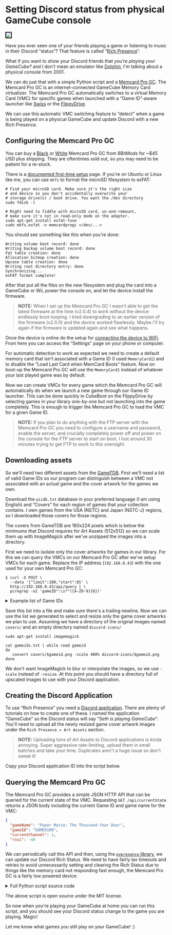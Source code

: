 # Setting Discord status from physical GameCube console

<img style="border: 2px black solid; max-width: 100%" src="https://storage.googleapis.com/sethmlarson-dev-static-assets/GC-to-Discord.jpeg"/>

Have you ever seen one of your friends playing
a game or listening to music in their Discord “status”? That feature is
called “[Rich Presence](https://discord.com/developers/docs/rich-presence/overview)”.

What if you want to show your Discord friends that *you're playing
your GameCube?* and I don't mean an emulator like [Dolphin](https://dolphin-emu.org/), I'm talking
about a physical console from 2001.

We can do just that with a simple Python script and a [Memcard Pro GC](https://www.8bitmods.wiki/memcard-pro-gc).
The Memcard Pro GC is an internet-connected GameCube Memory Card virtualizer. The Memcard Pro GC automatically switches
to a virtual Memory Card (VMC) for specific games when launched with
a <nobr>“Game ID”-aware</nobr> launcher like [Swiss](https://www.gc-forever.com/wiki/index.php?title=Swiss)
or the [FlippyDrive](https://www.gc-forever.com/wiki/index.php?title=FlippyDrive).

We can use this automatic VMC switching feature to “detect” when a game is being played
on a physical GameCube and update Discord with a new Rich Presence.

## Configuring the Memcard Pro GC

You can buy a [Black](https://8bitmods.com/memcard-pro-gc-for-gamecube-smoke-black/) or [White](https://8bitmods.com/memcard-pro-gc-for-gamecube-frost-white/)
Memcard Pro GC from 8BitMods for ~$45 USD plus shipping. They are oftentimes sold out, so you may need to be patient for a re-stock.

There is a [documented first-time setup](https://www.8bitmods.wiki/-O30-first-time-setup) page. If you're on
Ubuntu or Linux like me, you can use `mkfs` to format the microSD filesystem to exFAT:

```shell
# Find your microSD card. Make sure it's the right size
# and device so you don't accidentally overwrite your
# storage drive(s) / boot drive. You want the /dev directory
sudo fdisk -l

# Might need to fiddle with microSD card, un-and-remount,
# make sure it's not in read-only mode on the adapter.
sudo apt-get install exfat-fuse
sudo mkfs.exfat -n memcardprogc </dev/...>
```

You should see something like this when you're done:

```shell
Writing volume boot record: done
Writing backup volume boot record: done
Fat table creation: done
Allocation bitmap creation: done
Upcase table creation: done
Writing root directory entry: done
Synchronizing...
exFAT format complete!
```

After that put all the files on the new filesystem and plug the card
into a GameCube or Wii, power the console on, and let the device install the firmware.

> **NOTE:** When I set up the Memcard Pro GC I wasn't able to get the latest firmware at the time (v2.0.4) to work without
> the device endlessly boot-looping. I tried downgrading to an earlier version of the firmware (v2.0.0)
> and the device worked flawlessly. Maybe I'll try again if the firmware is updated again and see what happens.

Once the device is online do the setup for [connecting the device to WiFi](https://www.8bitmods.wiki/q4at-wireless-features).
From here you can access the “Settings” page on your phone or computer.

For automatic detection to work as expected we need to create a default
memory card that isn't associated with a Game ID (I used `MemoryCard1`) and to disable
the “Load Last Card when MemCard Boots” feature. Now on boot-up the Memcard Pro GC will
use the `MemoryCard1`
instead of whatever your last played game was by default.

Now we can create VMCs for every game which the Memcard Pro GC will automatically
do when we launch a new game through our Game ID launcher. This can be done
quickly in CubeBoot on the FlippyDrive by selecting games in your library one-by-one
but not launching into the game completely. This is enough to trigger the Memcard Pro GC
to load the VMC for a given Game ID.

> **NOTE:** If you plan to do anything with the FTP server with the Memcard Pro GC
> you need to configure a username and password, enable the server, and crucially
> completely power off and power on the console for the FTP server to start on boot.
> I lost around 30 minutes trying to get FTP to work to this oversight.

## Downloading assets

So we'll need two different assets from the [GameTDB](https://www.gametdb.com/).
First we'll need a list of valid Game IDs so our program can distinguish
between a VMC not associated with an actual game and the cover artwork
for the games we own.

Download the `wiidb.txt` database in your preferred language (I am using English)
and “Covers” for each region of games that your collection contains.
I own games from the USA (NSTC) and Japan (NSTC-J) regions, so I downloaded those
covers for those regions.

The covers from GameTDB are 160x224 pixels which is below the minimums
that Discord requires for Art Assets (512x512) so we can scale them up
with ImageMagick after we've unzipped the images into a directory.

First we need to isolate only the cover artworks for games in our library.
For this we can query the VMCs on our Memcard Pro GC after we've setup
VMCs for each game. Replace the IP address (`192.168.0.43`) with the one used for your own Memcard Pro GC:

```shell
$ curl -X POST \
  --data '{"limit":100,"start":0}' \
  http://192.168.0.43/api/query | \
  pcregrep -o1 'gameID":\s*"([A-Z0-9]{6})'
```

<details>
<summary>Example list of Game IDs</summary>
<pre><code>GPVE01
GC6E01
G8MJ01
G4SE01
GAFE01
GEZE8P
GKYE01
GLME01
GM4E01
GP5E01
GP6E01
GP7E01
GFTE01
GMPE01
G8ME01
GPIE01
GSNE8P
GZLE01
GALE01
GMSE01
GS8E7D
GXSE8P
GSOE8P
G9SE8P
G2XE8P
PZLE01
GPVJ01</code></pre>
</details>

Save this list into a file and make sure there's a trailing newline. Now we can use the list we generated to
select and resize only the game cover artworks we plan to use.
Assuming we have a directory of the original images named `covers/`
and an empty directory named `discord-icons/`

```shell
sudo apt-get install imagemagick

cat gameids.txt | while read gameid 
do
   convert covers/$gameid.png -scale 400% discord-icons/$gameid.png
done
```
We don't want ImageMagick to blur or interpolate the images, so we use `-scale` instead of `-resize`.
At this point you should have a directory full of upscaled images to use with your Discord application.

## Creating the Discord Application

To use “Rich Presence” you need a [Discord application](https://discord.com/developers/docs/quick-start/overview-of-apps).
There are plenty of tutorials on how to create one of these. I named
the application “GameCube” so the Discord status will say “*Seth is playing GameCube*”.
You'll need to upload all the newly resized game cover artwork images under the
`Rich Presence > Art Assets` section.

> **NOTE:** Uploading tons of Art Assets to Discord applications is kinda annoying.
> Super aggressive rate-limiting, upload them in small batches and take your time.
> Duplicates aren't a huge issue so don't sweat it!

Copy your Discord application ID into the script below.

## Querying the Memcard Pro GC

The Memcard Pro GC provides a simple JSON HTTP API
that can be queried for the current state of the VMC.
Requesting `GET /api/currentState` returns a JSON
body including the current Game ID and game name
for the VMC:

```json
{
  "gameName": "Paper Mario: The Thousand-Year Door",
  "gameID":	"G8ME0100",
  "currentChannel":	1,
  "rssi": -40
}
```

We can periodically call this API and then, using the
[`pypresence` library](https://pypi.org/project/pypresence/), we can update our Discord Rich
Status. We need to have fairly lax timeouts and retries
to avoid unnecessarily setting and clearing the Rich
Status due to things like the memory card not responding
fast enough, the Memcard Pro GC is a fairly low powered device:

<details>
<summary>Full Python script source code</summary>
<div class="codehilite">
<pre><span></span><code><span class="kn">import</span> <span class="nn">urllib3</span>
<span class="kn">import</span> <span class="nn">pypresence</span>
<span class="kn">import</span> <span class="nn">time</span>
<span class="kn">import</span> <span class="nn">re</span>
<span class="kn">import</span> <span class="nn">pathlib</span>

<span class="n">ROOT_DIR</span> <span class="o">=</span> <span class="n">pathlib</span><span class="o">.</span><span class="n">Path</span><span class="p">(</span><span class="vm">__file__</span><span class="p">)</span><span class="o">.</span><span class="n">absolute</span><span class="p">()</span><span class="o">.</span><span class="n">parent</span>
<span class="k">with</span> <span class="p">(</span><span class="n">ROOT_DIR</span> <span class="o">/</span> <span class="s2">"wiitdb.txt"</span><span class="p">)</span><span class="o">.</span><span class="n">open</span><span class="p">(</span><span class="n">mode</span><span class="o">=</span><span class="s2">"r"</span><span class="p">)</span> <span class="k">as</span> <span class="n">f</span><span class="p">:</span>
    <span class="n">GAME_ID_TO_NAMES</span> <span class="o">=</span> <span class="p">{</span>
        <span class="n">gid</span><span class="p">:</span> <span class="n">name</span>
        <span class="k">for</span> <span class="n">gid</span><span class="p">,</span> <span class="n">name</span> <span class="ow">in</span> <span class="n">re</span><span class="o">.</span><span class="n">findall</span><span class="p">(</span>
            <span class="sa">r</span><span class="s2">"^([A-Z0-9]</span><span class="si">{6}</span><span class="s2">) = (.+?)$"</span><span class="p">,</span>
            <span class="n">f</span><span class="o">.</span><span class="n">read</span><span class="p">(),</span>
            <span class="n">re</span><span class="o">.</span><span class="n">DOTALL</span> <span class="o">|</span> <span class="n">re</span><span class="o">.</span><span class="n">MULTILINE</span><span class="p">,</span>
        <span class="p">)</span>
    <span class="p">}</span>


<span class="k">class</span> <span class="nc">MemcardGCPresence</span><span class="p">:</span>
    <span class="k">def</span> <span class="fm">__init__</span><span class="p">(</span>
        <span class="bp">self</span><span class="p">,</span> <span class="n">memcardgc_host</span><span class="p">:</span> <span class="nb">str</span><span class="p">,</span> <span class="n">discord_app_id</span><span class="p">:</span> <span class="nb">str</span>
    <span class="p">):</span>
        <span class="bp">self</span><span class="o">.</span><span class="n">host</span> <span class="o">=</span> <span class="n">memcardgc_host</span>
        <span class="bp">self</span><span class="o">.</span><span class="n">http</span> <span class="o">=</span> <span class="n">urllib3</span><span class="o">.</span><span class="n">HTTPConnectionPool</span><span class="p">(</span>
            <span class="n">memcardgc_host</span>
        <span class="p">)</span>
        <span class="bp">self</span><span class="o">.</span><span class="n">discord</span> <span class="o">=</span> <span class="n">pypresence</span><span class="o">.</span><span class="n">Presence</span><span class="p">(</span>
            <span class="n">client_id</span><span class="o">=</span><span class="n">discord_app_id</span>
        <span class="p">)</span>
        <span class="bp">self</span><span class="o">.</span><span class="n">discord</span><span class="o">.</span><span class="n">connect</span><span class="p">()</span>
        <span class="bp">self</span><span class="o">.</span><span class="n">active_game_id</span><span class="p">:</span> <span class="nb">str</span> <span class="o">|</span> <span class="kc">None</span> <span class="o">=</span> <span class="kc">None</span>
        <span class="bp">self</span><span class="o">.</span><span class="n">consecutive_errors</span> <span class="o">=</span> <span class="mi">0</span>

    <span class="k">def</span> <span class="nf">poll_forever</span><span class="p">(</span><span class="bp">self</span><span class="p">):</span>
        <span class="k">try</span><span class="p">:</span>
            <span class="k">while</span> <span class="kc">True</span><span class="p">:</span>
                <span class="n">poll_start</span> <span class="o">=</span> <span class="n">time</span><span class="o">.</span><span class="n">time</span><span class="p">()</span>
                <span class="bp">self</span><span class="o">.</span><span class="n">poll_once</span><span class="p">()</span>

                <span class="c1"># Only set Discord status every 15 seconds.</span>
                <span class="n">poll_duration</span> <span class="o">=</span> <span class="n">time</span><span class="o">.</span><span class="n">time</span><span class="p">()</span> <span class="o">-</span> <span class="n">poll_start</span>
                <span class="n">time</span><span class="o">.</span><span class="n">sleep</span><span class="p">(</span><span class="nb">max</span><span class="p">([</span><span class="mi">0</span><span class="p">,</span> <span class="mi">15</span> <span class="o">-</span> <span class="n">poll_duration</span><span class="p">]))</span>
        <span class="k">finally</span><span class="p">:</span>
            <span class="bp">self</span><span class="o">.</span><span class="n">reset</span><span class="p">()</span>
            <span class="bp">self</span><span class="o">.</span><span class="n">close</span><span class="p">()</span>

    <span class="k">def</span> <span class="nf">poll_once</span><span class="p">(</span><span class="bp">self</span><span class="p">)</span> <span class="o">-&gt;</span> <span class="kc">None</span><span class="p">:</span>
        <span class="k">try</span><span class="p">:</span>
            <span class="n">resp</span> <span class="o">=</span> <span class="bp">self</span><span class="o">.</span><span class="n">http</span><span class="o">.</span><span class="n">request</span><span class="p">(</span>
                <span class="s2">"GET"</span><span class="p">,</span>
                <span class="s2">"/api/currentState"</span><span class="p">,</span>
                <span class="n">timeout</span><span class="o">=</span><span class="mi">3</span><span class="p">,</span>
                <span class="n">redirect</span><span class="o">=</span><span class="kc">False</span><span class="p">,</span>
                <span class="n">retries</span><span class="o">=</span><span class="kc">False</span><span class="p">,</span>
            <span class="p">)</span>
            <span class="k">if</span> <span class="n">resp</span><span class="o">.</span><span class="n">status</span> <span class="o">!=</span> <span class="mi">200</span><span class="p">:</span>
                <span class="k">raise</span> <span class="ne">ValueError</span><span class="p">(</span><span class="s2">"Invalid HTTP status"</span><span class="p">)</span>
            <span class="n">data</span> <span class="o">=</span> <span class="n">resp</span><span class="o">.</span><span class="n">json</span><span class="p">()</span>
            <span class="n">game_id_with_revision</span> <span class="o">=</span> <span class="n">data</span><span class="p">[</span><span class="s2">"gameID"</span><span class="p">]</span>
            <span class="c1"># We use the GameID without the revision</span>
            <span class="c1"># to determine the game cover artwork.</span>
            <span class="n">game_id</span> <span class="o">=</span> <span class="n">game_id_with_revision</span><span class="p">[:</span><span class="mi">6</span><span class="p">]</span>
            <span class="n">game_name</span> <span class="o">=</span> <span class="n">data</span><span class="p">[</span><span class="s2">"gameName"</span><span class="p">]</span>
        <span class="k">except</span> <span class="p">(</span>
            <span class="n">urllib3</span><span class="o">.</span><span class="n">exceptions</span><span class="o">.</span><span class="n">HTTPError</span><span class="p">,</span>
            <span class="ne">ValueError</span><span class="p">,</span>
            <span class="ne">KeyError</span><span class="p">,</span>
        <span class="p">):</span>
            <span class="bp">self</span><span class="o">.</span><span class="n">consecutive_errors</span> <span class="o">+=</span> <span class="mi">1</span>
            <span class="k">if</span> <span class="p">(</span>
                <span class="bp">self</span><span class="o">.</span><span class="n">active_game_id</span>
                <span class="ow">and</span> <span class="bp">self</span><span class="o">.</span><span class="n">consecutive_errors</span> <span class="o">&gt;</span> <span class="mi">3</span>
            <span class="p">):</span>
                <span class="bp">self</span><span class="o">.</span><span class="n">reset</span><span class="p">()</span>
            <span class="k">return</span>

        <span class="c1"># Game ID isn't a known game. Might be the default</span>
        <span class="c1"># memory card or a ROM hack that we don't know about.</span>
        <span class="k">if</span> <span class="n">game_id</span> <span class="ow">not</span> <span class="ow">in</span> <span class="n">GAME_ID_TO_NAMES</span><span class="p">:</span>
            <span class="bp">self</span><span class="o">.</span><span class="n">reset</span><span class="p">()</span>
            <span class="k">return</span>

        <span class="c1"># New game, set Rich Presence.</span>
        <span class="k">if</span> <span class="n">game_id_with_revision</span> <span class="o">!=</span> <span class="bp">self</span><span class="o">.</span><span class="n">active_game_id</span><span class="p">:</span>
            <span class="bp">self</span><span class="o">.</span><span class="n">discord</span><span class="o">.</span><span class="n">update</span><span class="p">(</span>
                <span class="n">activity_type</span><span class="o">=</span><span class="n">pypresence</span><span class="o">.</span><span class="n">ActivityType</span><span class="o">.</span><span class="n">PLAYING</span><span class="p">,</span>
                <span class="n">state</span><span class="o">=</span><span class="n">game_name</span><span class="p">,</span>
                <span class="n">start</span><span class="o">=</span><span class="nb">int</span><span class="p">(</span><span class="n">time</span><span class="o">.</span><span class="n">time</span><span class="p">()),</span>
                <span class="c1"># Discord lowercases all filenames.</span>
                <span class="n">large_image</span><span class="o">=</span><span class="n">game_id</span><span class="o">.</span><span class="n">lower</span><span class="p">(),</span>
            <span class="p">)</span>
            <span class="bp">self</span><span class="o">.</span><span class="n">active_game_id</span> <span class="o">=</span> <span class="n">game_id_with_revision</span>

    <span class="k">def</span> <span class="nf">reset</span><span class="p">(</span><span class="bp">self</span><span class="p">)</span> <span class="o">-&gt;</span> <span class="kc">None</span><span class="p">:</span>
        <span class="k">if</span> <span class="bp">self</span><span class="o">.</span><span class="n">active_game_id</span> <span class="ow">is</span> <span class="ow">not</span> <span class="kc">None</span><span class="p">:</span>
            <span class="nb">print</span><span class="p">(</span><span class="sa">f</span><span class="s2">"Stopped playing </span><span class="si">{</span><span class="bp">self</span><span class="o">.</span><span class="n">active_game_id</span><span class="si">}</span><span class="s2">"</span><span class="p">)</span>
        <span class="bp">self</span><span class="o">.</span><span class="n">consecutive_errors</span> <span class="o">=</span> <span class="mi">0</span>
        <span class="bp">self</span><span class="o">.</span><span class="n">active_game_id</span> <span class="o">=</span> <span class="kc">None</span>
        <span class="bp">self</span><span class="o">.</span><span class="n">discord</span><span class="o">.</span><span class="n">clear</span><span class="p">()</span>

    <span class="k">def</span> <span class="nf">close</span><span class="p">(</span><span class="bp">self</span><span class="p">)</span> <span class="o">-&gt;</span> <span class="kc">None</span><span class="p">:</span>
        <span class="bp">self</span><span class="o">.</span><span class="n">http</span><span class="o">.</span><span class="n">close</span><span class="p">()</span>
        <span class="bp">self</span><span class="o">.</span><span class="n">http</span> <span class="o">=</span> <span class="kc">None</span>
        <span class="k">try</span><span class="p">:</span>
            <span class="bp">self</span><span class="o">.</span><span class="n">discord</span><span class="o">.</span><span class="n">clear</span><span class="p">()</span>
        <span class="k">except</span> <span class="ne">Exception</span><span class="p">:</span>
            <span class="k">pass</span>
        <span class="bp">self</span><span class="o">.</span><span class="n">discord</span><span class="o">.</span><span class="n">close</span><span class="p">()</span>
        <span class="bp">self</span><span class="o">.</span><span class="n">discord</span> <span class="o">=</span> <span class="kc">None</span>


<span class="k">if</span> <span class="vm">__name__</span> <span class="o">==</span> <span class="s2">"__main__"</span><span class="p">:</span>
    <span class="n">memcardgc</span> <span class="o">=</span> <span class="n">MemcardGCPresence</span><span class="p">(</span>
        <span class="c1"># Default IP address for the Memcard Pro GC.</span>
        <span class="c1"># Update if necessary. Include your own</span>
        <span class="c1"># Discord App ID.</span>
        <span class="n">memcardgc_host</span><span class="o">=</span><span class="s2">"192.168.0.43"</span><span class="p">,</span>
        <span class="n">discord_app_id</span><span class="o">=</span><span class="s2">"&lt;Discord App ID&gt;"</span><span class="p">,</span>
    <span class="p">)</span>
    <span class="n">memcardgc</span><span class="o">.</span><span class="n">poll_forever</span><span class="p">()</span>
</code></pre>
</div>
</details>

The above script is open source under the MIT license.

So now when you're playing your GameCube at home you can run
this script, and you should see your Discord
status change to the game you are playing. Magic!

Let me know what games you still play on your GameCube! :)
